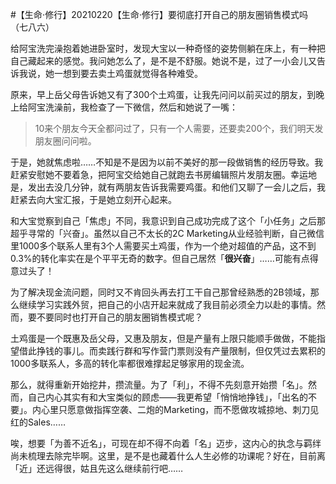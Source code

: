 #【生命⋅修行】20210220【生命⋅修行】要彻底打开自己的朋友圈销售模式吗（七八六）

给阿宝洗完澡抱着她进卧室时，发现大宝以一种奇怪的姿势侧躺在床上，有一种把自己藏起来的感觉。我问她怎么了，是不是不舒服。她说不是，过了一小会儿又告诉我说，她一想到要去卖土鸡蛋就觉得各种难受。

原来，早上岳父母告诉她又有了300个土鸡蛋，让我先问问以前买过的朋友，到晚上给阿宝洗澡前，我检查了一下微信，然后和她说了一嘴：

> 10来个朋友今天全都问过了，只有一个人需要，还要卖200个，我们明天发朋友圈问问啦。

于是，她就焦虑啦……不知是不是因为以前不美好的那一段做销售的经历导致。我赶紧安慰她不要着急，把阿宝交给她自己就跑去书房编辑照片发朋友圈。幸运地是，发出去没几分钟，就有两朋友告诉我需要鸡蛋。和他们又聊了一会儿之后，我赶紧去向大宝汇报，于是她立刻开心起来。

和大宝觉察到自己「焦虑」不同，我意识到自己成功完成了这个「小任务」之后那超乎寻常的「兴奋」。虽然以自己不太长的2C Marketing从业经验判断，自己微信里1000多个联系人里有3个人需要买土鸡蛋，作为一个绝对超值的产品，这不到0.3%的转化率实在是个平平无奇的数字。但自己居然「**很兴奋**」……可能有点得意过头了！

为了解决现金流问题，同时又不肯回头再去打工干自己那曾经熟悉的2B领域，那么继续学习实践外贸，把自己的小店开起来就成了我目前必须全力以赴的事情。然而，要不要同时也打开自己的朋友圈销售模式呢？

土鸡蛋是一个既惠及岳父母，又惠及朋友，但是产量有上限只能顺手做做，不能指望借此挣钱的事儿。而卖践行群和写作营门票则没有产量限制，但仅凭过去累积的1000多联系人，多高的转化率都很难撑起足够家用的现金流。

那么，就得重新开始挖井，攒流量。为了「利」，不得不先刻意开始攒「名」。然而，自己内心其实有和大宝类似的顾虑——我更希望「悄悄地挣钱」，「出名的不要」。内心里只愿意做指挥空袭、二炮的Marketing，而不愿做攻城掠地、刺刀见红的Sales……

唉，想要「为善不近名」，可现在却不得不向着「名」迈步，这内心的执念与羁绊尚未梳理去除完毕啊。这里，是不是也藏着什么人生必修的功课呢？好在，目前离「近」还远得很，姑且先这么继续前行吧……

